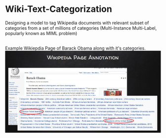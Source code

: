 # Wiki-Text-Categorization

Designing a model to tag Wikipedia documents with relevant subset of categories from a set of millions of categories (Multi-Instance Multi-Label, popularly known as MIML problem) <br/> <br/>

Example Wikiepdia Page of Barack Obama along with it's categories. <br/>
![wiki page](wiki_categorization.png?raw=true "Wikipedia Page along with Labels")